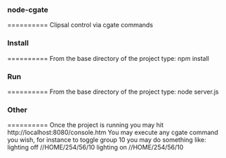 ### node-cgate
==========
Clipsal control via cgate commands

### Install
==========
From the base directory of the project type: npm install

### Run
==========
From the base directory of the project type: node server.js

### Other
==========
Once the project is running you may hit http://localhost:8080/console.htm
You may execute any cgate command you wish, for instance to toggle group 10 you may do something like:
lighting off //HOME/254/56/10
lighting on //HOME/254/56/10
